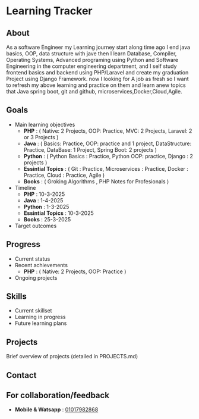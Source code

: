 # Learning Tracker

## About
As a software Engineer my Learning journey start along time ago I end java basics, OOP, data structure with jave then I learn Database, 
Compiler, Operating Systems, Advanced programing using Python and Software Engineering in the computer engineering department,
and I self study frontend basics and backend using PHP/Laravel and create my graduation Project using Django Framework.
now I looking for A job as fresh so I want to refresh my above learning and practice on them and learn anew topics that Java spring boot,
git and github, microservices,Docker,Cloud,Agile.
## Goals
- Main learning objectives
    - **PHP** : ( Native: 2 Projects, OOP: Practice, MVC: 2 Projects, Laravel: 2 or 3 Projects )
    - **Java** : ( Basics: Practice, OOP: practice and 1 project, DataStructure: Practice, DataBase: 1 Project, Spring Boot: 2 projects )
    - **Python** : ( Python Basics : Practice, Python OOP: practice, Django : 2 projects )
    - **Essintial Topics** : ( Git : Practice, Microservices : Practice, Docker : Practice, Cloud : Practice, Agile )
    - **Books** : ( Groking Algorithms , PHP Notes for Profesionals )
- Timeline
    - **PHP** : 10-3-2025
    - **Java** : 1-4-2025
    - **Python** : 1-3-2025
    - **Essintial Topics** : 10-3-2025
    - **Books** : 25-3-2025
- Target outcomes

## Progress
- Current status
- Recent achievements
    - **PHP** : ( Native: 2 Projects, OOP: Practice )
- Ongoing projects

## Skills
- Current skillset
- Learning in progress
- Future learning plans

## Projects
Brief overview of projects (detailed in PROJECTS.md)

## Contact
## For collaboration/feedback
- **Mobile & Watsapp** : [01017982868](wa/01017982868)

